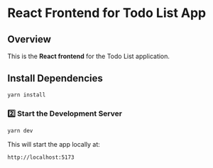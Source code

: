 # React Frontend for Todo List App

## Overview
This is the **React frontend** for the Todo List application.


## Install Dependencies

```sh
yarn install
```

### 2️⃣ Start the Development Server
```sh
yarn dev
```
This will start the app locally at:
```
http://localhost:5173
```
